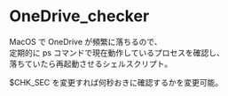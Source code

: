 # OneDrive_checker

MacOS で OneDrive が頻繁に落ちるので、  
定期的に ps コマンドで現在動作しているプロセスを確認し、  
落ちていたら再起動させるシェルスクリプト。

$CHK_SEC を変更すれば何秒おきに確認するかを変更可能。

